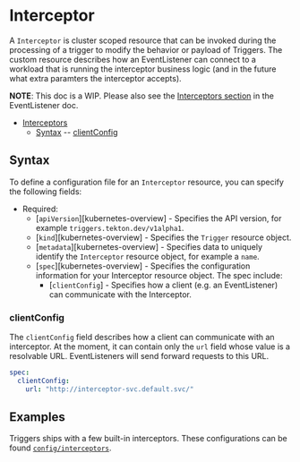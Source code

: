 <!--
---
linkTitle: "Interceptor"
weight: 9
---
-->
# Interceptor

A `Interceptor` is cluster scoped resource that can be invoked during the
processing of a trigger to modify the behavior or payload of Triggers. The
custom resource describes how an EventListener can connect to a workload that
is running the interceptor business logic (and in the future what extra
paramters the interceptor accepts).

**NOTE**: This doc is a WIP. Please also see the [Interceptors section](./eventlisteners.md#interceptors) in the EventListener doc.

- [Interceptors](#interceptors)
  - [Syntax](#syntax)
  -- [clientConfig](#clientConfig)

## Syntax

To define a configuration file for an `Interceptor` resource, you can specify
the following fields:

- Required:
  - [`apiVersion`][kubernetes-overview] - Specifies the API version, for example
    `triggers.tekton.dev/v1alpha1`.
  - [`kind`][kubernetes-overview] - Specifies the `Trigger` resource
    object.
  - [`metadata`][kubernetes-overview] - Specifies data to uniquely identify the
    `Interceptor` resource object, for example a `name`.
  - [`spec`][kubernetes-overview] - Specifies the configuration information for
    your Interceptor resource object. The spec include:
    - [`clientConfig`] -  Specifies how a client (e.g. an EventListener) can communicate with the Interceptor.

### clientConfig

The `clientConfig` field describes how a client can communicate with an
interceptor. At the moment, it can contain only the `url` field whose value is
a resolvable URL. EventListeners will send forward requests to this URL.

```yaml
spec:
  clientConfig:
    url: "http://interceptor-svc.default.svc/"
```

## Examples

Triggers ships with a few built-in interceptors. These configurations can be found [`config/interceptors`](../config/interceptors).

